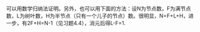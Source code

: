 可以用数学归纳法证明。另外，也可以用下面的方法：设N为节点数，F为满节点数，L为树叶数，H为半节点（只有一个儿子的节点）数。很明显，N=F+L+H，进一步，有2F+H=N-1（见习题4.4），消元后得L-F=1.